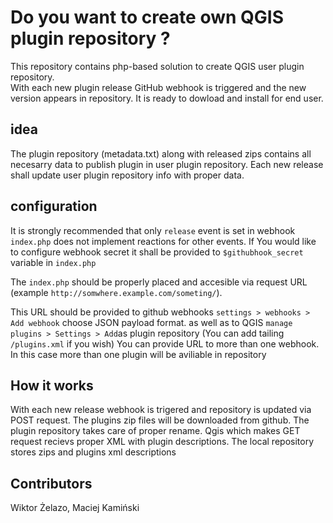 Do you want to create own QGIS plugin repository ?
===================================================

This repository contains php-based solution to create QGIS user plugin repository.  
With each new plugin release GitHub webhook is triggered and the new version appears in repository. It is ready to dowload and install for end user.

idea
-----
The plugin repository (metadata.txt) along with released zips contains all necesarry data to publish plugin in user plugin repository.
Each new release shall update user plugin repository info with proper data. 

configuration
--------------
It is strongly recommended that only `release` event is set in webhook `index.php` does not implement reactions for other events.
If You would like to configure webhook secret it shall be provided to `$githubhook_secret` variable in `index.php` 

The `index.php` should be properly placed and accesible via request URL (example `http://somwhere.example.com/someting/`).

This URL should be provided to github webhooks `settings > webhooks > Add webhook` choose JSON payload format.
as well as to QGIS `manage plugins > Settings > Add`as plugin repository (You can add tailing `/plugins.xml` if you wish)
You can provide URL to more than one webhook. In this case more than one plugin will be aviliable in repository

How it works
-------------

With each new release webhook is trigered and repository is updated via POST request.
The plugins zip files will be downloaded from github. The plugin repository takes care of proper rename.
Qgis which makes GET request recievs proper XML with plugin descriptions.
The local repository stores zips and plugins xml descriptions

Contributors 
-------------

Wiktor Żelazo, Maciej Kamiński

